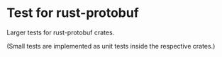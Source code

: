 # Test for rust-protobuf

Larger tests for rust-protobuf crates.

(Small tests are implemented as unit tests inside the respective crates.)
